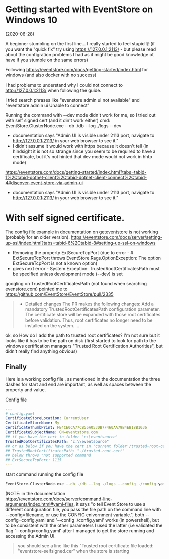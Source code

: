 # Getting started with EventStore on Windows 10
(2020-06-28)

A beginner stumbling on the first line... I really started to feel stupid 🙄 
(if you want the "quick fix" try using https://127.0.0.1:2113/ - but please read about the configration problems I had as it might be good knowledge ot have if you stumble on the same errors)

Following  https://eventstore.com/docs/getting-started/index.html for windows (and also docker with no success)

I had problems to understand why I could not connect to http://127.0.0.1:2113/ when following the guide. 

I tried search phrases like "evenstore admin ui not available" and "eventstore admin ui Unable to connect" 


Running the command with --dev mode didn't work for me, so I tried out with self signed cert (and it din't work either)
cmd: EventStore.ClusterNode.exe --db ./db --log ./logs --dev
- documentation says 
"Admin UI is visible under 2113 port, navigate to http://127.0.0.1:2113/ in your web browser to see it."
- I didn't assume it would work with https because it doesn't tell (in hindsight it is not so strange since you seem to be required to have a certificate, but it's not hinted that dev mode would not work in hhtp mode)

https://eventstore.com/docs/getting-started/index.html?tabs=tabid-1%2Ctabid-dotnet-client%2Ctabid-dotnet-client-connect%2Ctabid-4#discover-event-store-via-admin-ui
- documentation says "Admin UI is visible under 2113 port, navigate to http://127.0.0.1:2113/ in your web browser to see it."

# With self signed certificate. 
The config file example in documentation on geteventstore is not working (probably for an older version).
https://eventstore.com/docs/server/setting-up-ssl/index.html?tabs=tabid-6%2Ctabid-8#setting-up-ssl-on-windows


- Removing the property ExtSecureTcpPort (due to error - # ExtSecureTcpPort throws EventStore.Rags.OptionException: The option ExtSecureTcpPort is not a known option)
- gives next error - System.Exception: TrustedRootCertificatesPath must be specified unless development mode (--dev) is set

googling on TrustedRootCertificatesPath (not found when searching evenstore.com)
pointed me to https://github.com/EventStore/EventStore/pull/2335 
> - Detailed changes
> The PR makes the following changes:
> Add a mandatory TrustedRootCertificatesPath configuration parameter. The certificate store will be expanded with  those root certificates before validation. Thus, root certificates no longer need to be installed on the system.
> ...

ok, so How do I add the path to trusted root certificates? 
I'm not sure but it looks like it has to be the path on disk (first started to look for path to the windows certification managers "Trusted Root Certification Authorities", but didn't really find anything obvious)

## Finally 
Here is a working config file , as mentioned in the documentation the three dashes for start and end are important, as well as spaces between the property and value.


Config file 
```yaml
---
# config.yaml
CertificateStoreLocation: CurrentUser
CertificateStoreName: My
CertificateThumbPrint: FE4CE0CA77CB55A053DB7F460AA79B4EB18B1036
CertificateSubjectName: CN=eventstore.com
## if you have the cert in folder 'c:\eventsource'
TrustedRootCertificatesPath: "c:\\eventsource"
## or as below if you have the cert in 'current folder'/trusted-root-cert
## TrustedRootCertificatesPath: "./trusted-root-cert"
## below throws "not supported command
## ExtSecureTcpPort: 1115
---

```


start command running the config file 
```cmd
EventStore.ClusterNode.exe --db ./db --log ./logs --config ./config.yaml
```
(NOTE: in the documentation https://eventstore.com/docs/server/command-line-arguments/index.html#yaml-files,
it says "o tell Event Store to use a different configuration file, you pass the file path on the command line with --config=filename, or use the CONFIG enivornment variable.",
both --config=config.yaml and '--config ./config.yaml' works (in powershell), but to be consistent with the other parameters I used the latter (i.e validated the flag '--config=config.yaml' after I managed to get the store running and accessing the Admin UI.



> you should see a line like this "Trusted root certificate file loaded: "eventstore-selfsigned.cer"
when the store is starting
